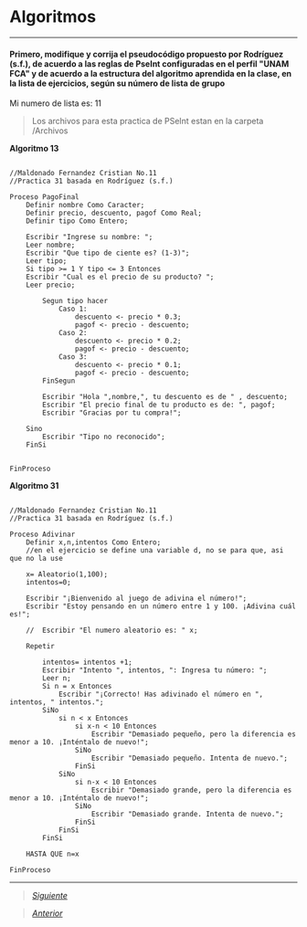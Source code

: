 # Algoritmos

----

#### Primero, modifique y corrija el pseudocódigo propuesto por Rodríguez (s.f.), de acuerdo a las reglas de PseInt configuradas en el perfil "UNAM FCA" y de acuerdo a la estructura del algoritmo aprendida en la clase, en la lista de ejercicios, según su número de lista de grupo
Mi numero de lista es: 11

> Los archivos para esta practica de PSeInt estan en la carpeta /Archivos


**Algoritmo 13**

```

//Maldonado Fernandez Cristian No.11
//Practica 31 basada en Rodríguez (s.f.)

Proceso PagoFinal
	Definir nombre Como Caracter;
	Definir precio, descuento, pagof Como Real;
	Definir tipo Como Entero;
	
	Escribir "Ingrese su nombre: ";
	Leer nombre;
	Escribir "Que tipo de ciente es? (1-3)";
	Leer tipo;
	Si tipo >= 1 Y tipo <= 3 Entonces
	Escribir "Cual es el precio de su producto? ";
	Leer precio;
		
		Segun tipo hacer
			Caso 1:
				descuento <- precio * 0.3;
				pagof <- precio - descuento;
			Caso 2:
				descuento <- precio * 0.2;
				pagof <- precio - descuento;
			Caso 3:
				descuento <- precio * 0.1;
				pagof <- precio - descuento;
		FinSegun
		
		Escribir "Hola ",nombre,", tu descuento es de " , descuento;
		Escribir "El precio final de tu producto es de: ", pagof;
		Escribir "Gracias por tu compra!";
		
	Sino
		Escribir "Tipo no reconocido";
	FinSi
	

FinProceso

```

**Algoritmo 31**

```

//Maldonado Fernandez Cristian No.11
//Practica 31 basada en Rodríguez (s.f.)

Proceso Adivinar
	Definir x,n,intentos Como Entero;
	//en el ejercicio se define una variable d, no se para que, asi que no la use
	
	x= Aleatorio(1,100);
	intentos=0;
	
	Escribir "¡Bienvenido al juego de adivina el número!";
	Escribir "Estoy pensando en un número entre 1 y 100. ¡Adivina cuál es!";
	
	//	Escribir "El numero aleatorio es: " x;
	
	Repetir
		
		intentos= intentos +1;
		Escribir "Intento ", intentos, ": Ingresa tu número: ";
        Leer n;
		Si n = x Entonces
            Escribir "¡Correcto! Has adivinado el número en ", intentos, " intentos.";
		SiNo 
			si n < x Entonces
				si x-n < 10 Entonces
					Escribir "Demasiado pequeño, pero la diferencia es menor a 10. ¡Inténtalo de nuevo!";
				SiNo
					Escribir "Demasiado pequeño. Intenta de nuevo.";
				FinSi
			SiNo
				si n-x < 10 Entonces
					Escribir "Demasiado grande, pero la diferencia es menor a 10. ¡Inténtalo de nuevo!";
				SiNo
					Escribir "Demasiado grande. Intenta de nuevo.";
				FinSi
			FinSi
		FinSi	
		
	HASTA QUE n=x	
	
FinProceso

```

----

> [*Siguiente*](Practica9.md)

> [*Anterior*](Practica7.md)
